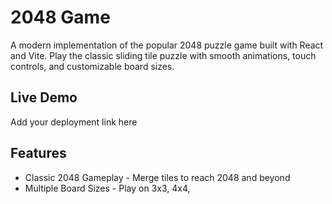 # 2048 Game

A modern implementation of the popular 2048 puzzle game built with React and Vite. Play the classic sliding tile puzzle with smooth animations, touch controls, and customizable board sizes.

## Live Demo

Add your deployment link here

## Features

- Classic 2048 Gameplay - Merge tiles to reach 2048 and beyond
- Multiple Board Sizes - Play on 3x3, 4x4,